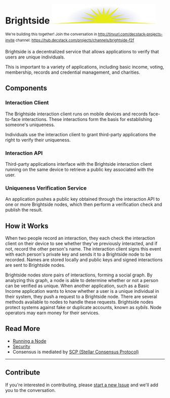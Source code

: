 # Brightside <img width="330px" src="images/brightside.svg"/>
<sup>We're building this together! Join the conversation in http://tinyurl.com/decstack-projects-invite channel: https://hub.decstack.com/projects/channels/brightside-f2f</sup>

Brightside is a decentralized service that allows applications to verify that users are unique individuals.

This is important to a variety of applications, including basic income, voting, membership, records and credential management, and charities.

## Components
### Interaction Client
The Brightside interaction client runs on mobile devices and records face-to-face interactions. These interactions form the basis for establishing someone's uniqueness.

Individuals use the interaction client to grant third-party applications the right to verify their uniqueness.
### Interaction API
Third-party applications interface with the Brightside interaction client running on the same device to retrieve a public key associated with the user.
### Uniqueness Verification Service
An application pushes a public key obtained through the interaction API to one or more Brightside nodes, which then perform a verification check and publish the result.

## How it Works
When two people record an interaction, they each check the interaction client on their device to see whether they've previously interacted, and if not, record the other person's name. The interaction client signs this event with each person's private key and sends it to a Brightside node to be recorded. Names are stored locally and public keys and signed interactions are sent to Brightside nodes.

Brightside nodes store pairs of interactions, forming a social graph. By analyzing this graph, a node is able to determine whether or not a person can be verified as unique. When another application, such as a Basic Income application wants to know whether a user is a unique individual in their system, they push a request to a Brightside node. There are several methods available to nodes to handle these requests. Brightside nodes protect systems against fake or duplicate accounts, known as _sybils_. Node operators may earn money for their services.

## Read More
* [Running a Node](node.md)
* [Security](security.md)
* Consensus is mediated by [SCP (Stellar Consensus Protocol)](https://www.stellar.org/blog/stellar-consensus-protocol-proof-code/)

---
## Contribute

If you're interested in contributing, please [start a new Issue](https://github.com/adamstallard/brightside/issues) and we'll add you to the conversation.

